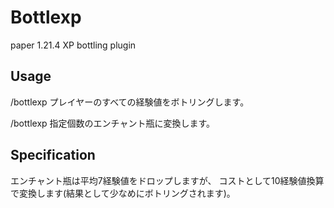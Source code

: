 # Bottlexp
paper 1.21.4 XP bottling plugin
## Usage
/bottlexp <all>
プレイヤーのすべての経験値をボトリングします。

/bottlexp <amount>
指定個数のエンチャント瓶に変換します。

## Specification
エンチャント瓶は平均7経験値をドロップしますが、
コストとして10経験値換算で変換します(結果として少なめにボトリングされます)。
